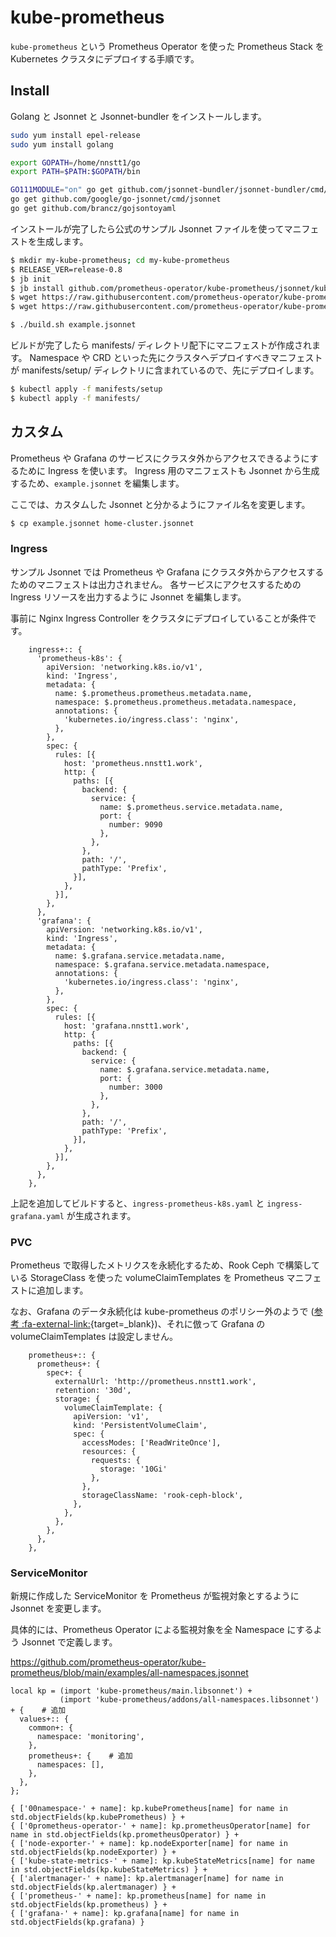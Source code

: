 # kube-prometheus

`kube-prometheus` という Prometheus Operator を使った Prometheus Stack を Kubernetes クラスタにデプロイする手順です。

## Install

Golang と Jsonnet と Jsonnet-bundler をインストールします。

```bash
sudo yum install epel-release
sudo yum install golang

export GOPATH=/home/nnstt1/go
export PATH=$PATH:$GOPATH/bin

GO111MODULE="on" go get github.com/jsonnet-bundler/jsonnet-bundler/cmd/jb
go get github.com/google/go-jsonnet/cmd/jsonnet
go get github.com/brancz/gojsontoyaml
```

インストールが完了したら公式のサンプル Jsonnet ファイルを使ってマニフェストを生成します。

```bash
$ mkdir my-kube-prometheus; cd my-kube-prometheus
$ RELEASE_VER=release-0.8
$ jb init
$ jb install github.com/prometheus-operator/kube-prometheus/jsonnet/kube-prometheus@$RELEASE_VER
$ wget https://raw.githubusercontent.com/prometheus-operator/kube-prometheus/$RELEASE_VER/example.jsonnet -O example.jsonnet
$ wget https://raw.githubusercontent.com/prometheus-operator/kube-prometheus/$RELEASE_VER/build.sh -O build.sh

$ ./build.sh example.jsonnet
```

ビルドが完了したら manifests/ ディレクトリ配下にマニフェストが作成されます。
Namespace や CRD といった先にクラスタへデプロイすべきマニフェストが manifests/setup/ ディレクトリに含まれているので、先にデプロイします。

```bash
$ kubectl apply -f manifests/setup
$ kubectl apply -f manifests/
```


## カスタム

Prometheus や Grafana のサービスにクラスタ外からアクセスできるようにするために Ingress を使います。
Ingress 用のマニフェストも Jsonnet から生成するため、`example.jsonnet` を編集します。

ここでは、カスタムした Jsonnet と分かるようにファイル名を変更します。

```bash
$ cp example.jsonnet home-cluster.jsonnet
```

### Ingress

サンプル Jsonnet では Prometheus や Grafana にクラスタ外からアクセスするためのマニフェストは出力されません。
各サービスにアクセスするための Ingress リソースを出力するように Jsonnet を編集します。

事前に Nginx Ingress Controller をクラスタにデプロイしていることが条件です。

```jsonnet
    ingress+:: {
      'prometheus-k8s': {
        apiVersion: 'networking.k8s.io/v1',
        kind: 'Ingress',
        metadata: {
          name: $.prometheus.prometheus.metadata.name,
          namespace: $.prometheus.prometheus.metadata.namespace,
          annotations: {
            'kubernetes.io/ingress.class': 'nginx',
          },
        },
        spec: {
          rules: [{
            host: 'prometheus.nnstt1.work',
            http: {
              paths: [{
                backend: {
                  service: {
                    name: $.prometheus.service.metadata.name,
                    port: {
                      number: 9090
                    },
                  },
                },
                path: '/',
                pathType: 'Prefix',
              }],
            },
          }],
        },
      },
      'grafana': {
        apiVersion: 'networking.k8s.io/v1',
        kind: 'Ingress',
        metadata: {
          name: $.grafana.service.metadata.name,
          namespace: $.grafana.service.metadata.namespace,
          annotations: {
            'kubernetes.io/ingress.class': 'nginx',
          },
        },
        spec: {
          rules: [{
            host: 'grafana.nnstt1.work',
            http: {
              paths: [{
                backend: {
                  service: {
                    name: $.grafana.service.metadata.name,
                    port: {
                      number: 3000
                    },
                  },
                },
                path: '/',
                pathType: 'Prefix',
              }],
            },
          }],
        },
      },
    },
```

上記を追加してビルドすると、`ingress-prometheus-k8s.yaml` と `ingress-grafana.yaml` が生成されます。

### PVC

Prometheus で取得したメトリクスを永続化するため、Rook Ceph で構築している StorageClass を使った volumeClaimTemplates を Prometheus マニフェストに追加します。

なお、Grafana のデータ永続化は kube-prometheus のポリシー外のようで ([参考 :fa-external-link:](https://github.com/prometheus-operator/kube-prometheus/issues/442){target=_blank})、それに倣って Grafana の volumeClaimTemplates は設定しません。

```jsonnet
    prometheus+:: {
      prometheus+: {
        spec+: {
          externalUrl: 'http://prometheus.nnstt1.work',
          retention: '30d',
          storage: {
            volumeClaimTemplate: {
              apiVersion: 'v1',
              kind: 'PersistentVolumeClaim',
              spec: {
                accessModes: ['ReadWriteOnce'],
                resources: { 
                  requests: { 
                    storage: '10Gi'
                  },
                },
                storageClassName: 'rook-ceph-block',
              },
            },
          },
        },
      },
    },
```


### ServiceMonitor

新規に作成した ServiceMonitor を Prometheus が監視対象とするように Jsonnet を変更します。

具体的には、Prometheus Operator による監視対象を全 Namespace にするよう Jsonnet で定義します。

https://github.com/prometheus-operator/kube-prometheus/blob/main/examples/all-namespaces.jsonnet

```jsonnet
local kp = (import 'kube-prometheus/main.libsonnet') +
           (import 'kube-prometheus/addons/all-namespaces.libsonnet') + {    # 追加
  values+:: {
    common+: {
      namespace: 'monitoring',
    },
    prometheus+: {    # 追加
      namespaces: [],
    },
  },
};

{ ['00namespace-' + name]: kp.kubePrometheus[name] for name in std.objectFields(kp.kubePrometheus) } +
{ ['0prometheus-operator-' + name]: kp.prometheusOperator[name] for name in std.objectFields(kp.prometheusOperator) } +
{ ['node-exporter-' + name]: kp.nodeExporter[name] for name in std.objectFields(kp.nodeExporter) } +
{ ['kube-state-metrics-' + name]: kp.kubeStateMetrics[name] for name in std.objectFields(kp.kubeStateMetrics) } +
{ ['alertmanager-' + name]: kp.alertmanager[name] for name in std.objectFields(kp.alertmanager) } +
{ ['prometheus-' + name]: kp.prometheus[name] for name in std.objectFields(kp.prometheus) } +
{ ['grafana-' + name]: kp.grafana[name] for name in std.objectFields(kp.grafana) }
```